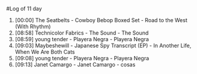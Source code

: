 #Log of 11 day

1. [00:00] The Seatbelts - Cowboy Bebop Boxed Set - Road to the West (With Rhythm)
1. [08:58] Technicolor Fabrics - The Sound - The Sound
1. [08:59] young tender - Playera Negra - Playera Negra
1. [09:03] Maybeshewill - Japanese Spy Transcript (EP) - In Another Life, When We Are Both Cats
1. [09:08] young tender - Playera Negra - Playera Negra
1. [09:13] Janet Camargo - Janet Camargo - cosas
